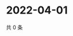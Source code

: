 # 2022-04-01

共 0 条

<!-- BEGIN WEIBO -->
<!-- 最后更新时间 Fri Apr 01 2022 14:19:22 GMT+0800 (China Standard Time) -->

<!-- END WEIBO -->
